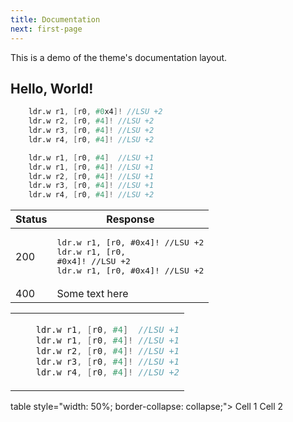 ```yaml
---
title: Documentation
next: first-page
---
```


This is a demo of the theme's documentation layout.

## Hello, World!
```verilog {filename="sample a"}
    ldr.w r1, [r0, #0x4]! //LSU +2
    ldr.w r2, [r0, #4]! //LSU +2
    ldr.w r3, [r0, #4]! //LSU +2
    ldr.w r4, [r0, #4]! //LSU +2
```
```verilog {filename="sample b"}
    ldr.w r1, [r0, #4]  //LSU +1
    ldr.w r1, [r0, #4]! //LSU +1
    ldr.w r2, [r0, #4]! //LSU +1
    ldr.w r3, [r0, #4]! //LSU +1
    ldr.w r4, [r0, #4]! //LSU +2
```
| Status | Response  |
| ------ | --------- |
| 200    |<pre lang="verilog">ldr.w r1, [r0, #0x4]! //LSU +2&#13;ldr.w r1, [r0, #0x4]! //LSU +2&#13;ldr.w r1, [r0, #0x4]! //LSU +2</pre>|
| 400    |Some text here|

<table><tr><td>

```verilog {filename="sample b"}
    ldr.w r1, [r0, #4]  //LSU +1
    ldr.w r1, [r0, #4]! //LSU +1
    ldr.w r2, [r0, #4]! //LSU +1
    ldr.w r3, [r0, #4]! //LSU +1
    ldr.w r4, [r0, #4]! //LSU +2
```
</td></tr></table>

table style="width: 50%; border-collapse: collapse;">
    <tr>
        <td style="padding: 15px; text-align: left;">
        Cell 1
        </td>
        <td style="padding: 15px; text-align: left;">
        Cell 2
        </td>
    </tr>
</table>
